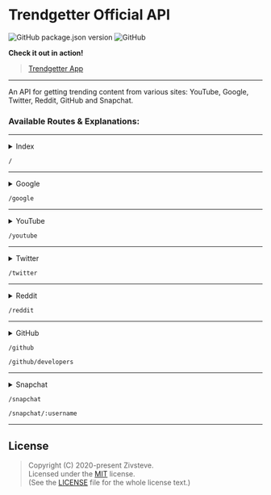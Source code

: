 # Trendgetter Official API

![GitHub package.json version](https://img.shields.io/github/package-json/v/Zivsteve/trendgetter-api?style=flat-square)
![GitHub](https://img.shields.io/github/license/Zivsteve/trendgetter-api?style=flat-square)

**Check it out in action!**

> [Trendgetter App](https://github.com/Zivsteve/trendgetter)

---

An API for getting trending content from various sites: YouTube, Google, Twitter, Reddit, GitHub and Snapchat.

### Available Routes & Explanations:

---

<details>
  <summary>Index</summary>

> The index page displaying help for the API.

</details>

`/`

---

<details>
  <summary>Google</summary>
  
**Google Trends API**

> Google allows users to view trends via Google Trends. On the daily page, there is an official RSS feed button. The feed can be easily parsed but if we inspect the page's source code, we find the following link which provides the data in JSON:
> https://trends.google.com/trends/trendingsearches/daily

</details>

`/google`

---

<details>
  <summary>YouTube</summary>

**YouTube Videos API**

> YouTube has an official API for retrieving videos from the trending page:
> https://developers.google.com/youtube/v3/docs/videos/list

</details>

`/youtube`

---

<details>
  <summary>Twitter</summary>

**Twitter API**

> Twitter has an official API for retrieving trending hashtags:
> https://developer.twitter.com/en/docs/trends/trends-for-location/api-reference/get-trends-place

</details>

`/twitter`

---

<details>
  <summary>Reddit</summary>

**Reddit API**

> Reddit has an amazing API. You can add .json to almost any page to get it's posts.
> For example, the top posts of r/popular:
> https://www.reddit.com/r/popular/top.json

</details>

`/reddit`

---

<details>
  <summary>GitHub</summary>

> GitHub doesn't have an API, but it has a trending page which we can parse:
> https://github.com/trending

> We can also get trending developers:
> https://github.com/trending/developers

</details>

`/github`

`/github/developers`

---

<details>
  <summary>Snapchat</summary>

> Snapchat doesn't have an API or a dedicated trending page, but they have a stories page where they showcase popular & celebrity stories:
> https://story.snapchat.com/

> In addition, we can get the data of any story by inserting it in the following URL:
> https://storysharing.snapchat.com/v1/fetch/ **username**

</details>

`/snapchat`

`/snapchat/:username`

---

## License

> Copyright (C) 2020-present Zivsteve.  
> Licensed under the [MIT](https://opensource.org/licenses/MIT) license.  
> (See the [LICENSE](https://github.com/Zivsteve/trendgetter-api/blob/master/LICENSE) file for the whole license text.)
